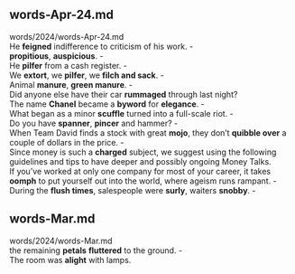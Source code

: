 ## words-Apr-24.md ##  
words/2024/words-Apr-24.md  
He **feigned** indifference to criticism of his work. -  
**propitious**, **auspicious**. -  
He **pilfer** from a cash register. -  
We **extort**, we **pilfer**, we **filch and sack**. -  
Animal **manure**, **green manure**. -  
Did anyone else have their car **rummaged** through last night?   
The name **Chanel** became a **byword** for **elegance**. -  
What began as a minor **scuffle** turned into a full-scale riot. -  
Do you have **spanner**, **pincer** and hammer? -  
When Team David finds a stock with great **mojo**, they don’t **quibble over** a couple of dollars in the price. -  
Since money is such a **charged** subject, we suggest using the following guidelines and tips to have deeper and possibly ongoing Money Talks.   
If you’ve worked at only one company for most of your career, it takes **oomph** to put yourself out into the world, where ageism runs rampant. -  
During the **flush times**, salespeople were **surly**, waiters **snobby**. -  

## words-Mar.md ##  
words/2024/words-Mar.md  
the remaining **petals** **fluttered** to the ground. -  
The room was **alight** with lamps.   

